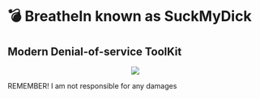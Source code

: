 # :bomb: BreatheIn known as SuckMyDick
## Modern Denial-of-service ToolKit


<p align="center">
  <img src="https://i.ibb.co/rFct6QX/LOGO.png">
</p>

REMEMBER! I am not responsible for any damages
